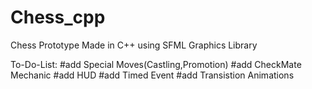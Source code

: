 # Chess_cpp
Chess Prototype Made in C++ using SFML Graphics Library

To-Do-List:
#add Special Moves(Castling,Promotion)
#add CheckMate Mechanic
#add HUD 
#add Timed Event
#add Transistion Animations
